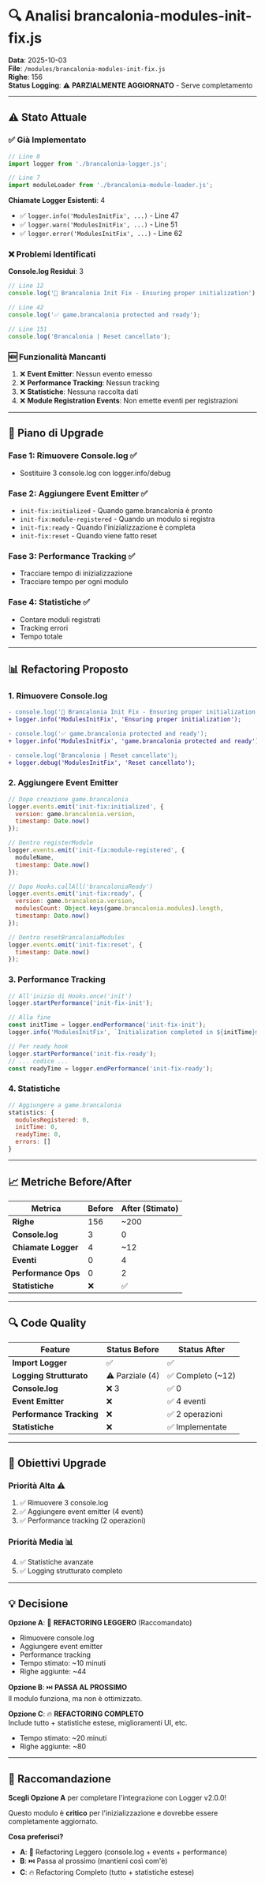 # 🔍 Analisi brancalonia-modules-init-fix.js

**Data**: 2025-10-03  
**File**: `/modules/brancalonia-modules-init-fix.js`  
**Righe**: 156  
**Status Logging**: ⚠️ **PARZIALMENTE AGGIORNATO** - Serve completamento

---

## ⚠️ Stato Attuale

### ✅ Già Implementato

```javascript
// Line 8
import logger from './brancalonia-logger.js';

// Line 7
import moduleLoader from './brancalonia-module-loader.js';
```

**Chiamate Logger Esistenti**: 4
- ✅ `logger.info('ModulesInitFix', ...)` - Line 47
- ✅ `logger.warn('ModulesInitFix', ...)` - Line 51
- ✅ `logger.error('ModulesInitFix', ...)` - Line 62

### ❌ Problemi Identificati

**Console.log Residui**: 3
```javascript
// Line 12
console.log('🔧 Brancalonia Init Fix - Ensuring proper initialization');

// Line 42
console.log('✅ game.brancalonia protected and ready');

// Line 151
console.log('Brancalonia | Reset cancellato');
```

### 🆕 Funzionalità Mancanti

1. ❌ **Event Emitter**: Nessun evento emesso
2. ❌ **Performance Tracking**: Nessun tracking
3. ❌ **Statistiche**: Nessuna raccolta dati
4. ❌ **Module Registration Events**: Non emette eventi per registrazioni

---

## 🎯 Piano di Upgrade

### Fase 1: Rimuovere Console.log ✅
- Sostituire 3 console.log con logger.info/debug

### Fase 2: Aggiungere Event Emitter ✅
- `init-fix:initialized` - Quando game.brancalonia è pronto
- `init-fix:module-registered` - Quando un modulo si registra
- `init-fix:ready` - Quando l'inizializzazione è completa
- `init-fix:reset` - Quando viene fatto reset

### Fase 3: Performance Tracking ✅
- Tracciare tempo di inizializzazione
- Tracciare tempo per ogni modulo

### Fase 4: Statistiche ✅
- Contare moduli registrati
- Tracking errori
- Tempo totale

---

## 📊 Refactoring Proposto

### 1. Rimuovere Console.log

```diff
- console.log('🔧 Brancalonia Init Fix - Ensuring proper initialization');
+ logger.info('ModulesInitFix', 'Ensuring proper initialization');

- console.log('✅ game.brancalonia protected and ready');
+ logger.info('ModulesInitFix', 'game.brancalonia protected and ready');

- console.log('Brancalonia | Reset cancellato');
+ logger.debug('ModulesInitFix', 'Reset cancellato');
```

### 2. Aggiungere Event Emitter

```javascript
// Dopo creazione game.brancalonia
logger.events.emit('init-fix:initialized', {
  version: game.brancalonia.version,
  timestamp: Date.now()
});

// Dentro registerModule
logger.events.emit('init-fix:module-registered', {
  moduleName,
  timestamp: Date.now()
});

// Dopo Hooks.callAll('brancaloniaReady')
logger.events.emit('init-fix:ready', {
  version: game.brancalonia.version,
  modulesCount: Object.keys(game.brancalonia.modules).length,
  timestamp: Date.now()
});

// Dentro resetBrancaloniaModules
logger.events.emit('init-fix:reset', {
  timestamp: Date.now()
});
```

### 3. Performance Tracking

```javascript
// All'inizio di Hooks.once('init')
logger.startPerformance('init-fix-init');

// Alla fine
const initTime = logger.endPerformance('init-fix-init');
logger.info('ModulesInitFix', `Initialization completed in ${initTime}ms`);

// Per ready hook
logger.startPerformance('init-fix-ready');
// ... codice ...
const readyTime = logger.endPerformance('init-fix-ready');
```

### 4. Statistiche

```javascript
// Aggiungere a game.brancalonia
statistics: {
  modulesRegistered: 0,
  initTime: 0,
  readyTime: 0,
  errors: []
}
```

---

## 📈 Metriche Before/After

| Metrica | Before | After (Stimato) |
|---------|--------|-----------------|
| **Righe** | 156 | ~200 | (+44, +28%) |
| **Console.log** | 3 | 0 | ✅ |
| **Chiamate Logger** | 4 | ~12 | (+8) |
| **Eventi** | 0 | 4 | 🆕 |
| **Performance Ops** | 0 | 2 | 🆕 |
| **Statistiche** | ❌ | ✅ | 🆕 |

---

## 🔍 Code Quality

| Feature | Status Before | Status After |
|---------|---------------|--------------|
| **Import Logger** | ✅ | ✅ |
| **Logging Strutturato** | ⚠️ Parziale (4) | ✅ Completo (~12) |
| **Console.log** | ❌ 3 | ✅ 0 |
| **Event Emitter** | ❌ | ✅ 4 eventi |
| **Performance Tracking** | ❌ | ✅ 2 operazioni |
| **Statistiche** | ❌ | ✅ Implementate |

---

## 🎯 Obiettivi Upgrade

### Priorità Alta ⚠️
1. ✅ Rimuovere 3 console.log
2. ✅ Aggiungere event emitter (4 eventi)
3. ✅ Performance tracking (2 operazioni)

### Priorità Media 📊
4. ✅ Statistiche avanzate
5. ✅ Logging strutturato completo

---

## 💡 Decisione

**Opzione A**: 🔄 **REFACTORING LEGGERO** (Raccomandato)  
- Rimuovere console.log
- Aggiungere event emitter
- Performance tracking
- Tempo stimato: ~10 minuti
- Righe aggiunte: ~44

**Opzione B**: ⏭️ **PASSA AL PROSSIMO**  
Il modulo funziona, ma non è ottimizzato.

**Opzione C**: 🔥 **REFACTORING COMPLETO**  
Include tutto + statistiche estese, miglioramenti UI, etc.
- Tempo stimato: ~20 minuti
- Righe aggiunte: ~80

---

## 🚀 Raccomandazione

**Scegli Opzione A** per completare l'integrazione con Logger v2.0.0!

Questo modulo è **critico** per l'inizializzazione e dovrebbe essere completamente aggiornato.

**Cosa preferisci?**
- **A**: 🔄 Refactoring Leggero (console.log + events + performance)
- **B**: ⏭️ Passa al prossimo (mantieni così com'è)
- **C**: 🔥 Refactoring Completo (tutto + statistiche estese)


